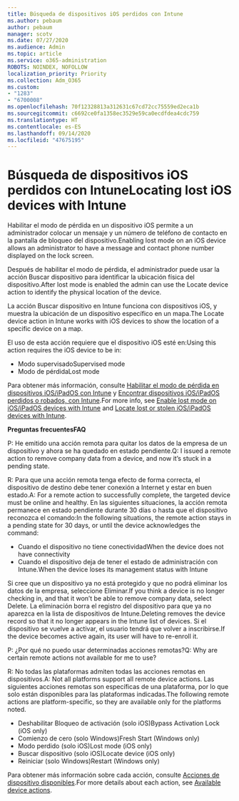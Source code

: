 ```yaml
---
title: Búsqueda de dispositivos iOS perdidos con Intune
ms.author: pebaum
author: pebaum
manager: scotv
ms.date: 07/27/2020
ms.audience: Admin
ms.topic: article
ms.service: o365-administration
ROBOTS: NOINDEX, NOFOLLOW
localization_priority: Priority
ms.collection: Adm_O365
ms.custom:
- "1283"
- "6700008"
ms.openlocfilehash: 70f12328813a312631c67cd72cc75559ed2eca1b
ms.sourcegitcommit: c6692ce0fa1358ec3529e59ca0ecdfdea4cdc759
ms.translationtype: HT
ms.contentlocale: es-ES
ms.lasthandoff: 09/14/2020
ms.locfileid: "47675195"
---
```

# <a name="locating-lost-ios-devices-with-intune"></a><span data-ttu-id="72a37-102">Búsqueda de dispositivos iOS perdidos con Intune</span><span class="sxs-lookup"><span data-stu-id="72a37-102">Locating lost iOS devices with Intune</span></span>

<span data-ttu-id="72a37-103">Habilitar el modo de pérdida en un dispositivo iOS permite a un administrador colocar un mensaje y un número de teléfono de contacto en la pantalla de bloqueo del dispositivo.</span><span class="sxs-lookup"><span data-stu-id="72a37-103">Enabling lost mode on an iOS device allows an administrator to have a message and contact phone number displayed on the lock screen.</span></span>

<span data-ttu-id="72a37-104">Después de habilitar el modo de pérdida, el administrador puede usar la acción Buscar dispositivo para identificar la ubicación física del dispositivo.</span><span class="sxs-lookup"><span data-stu-id="72a37-104">After lost mode is enabled the admin can use the Locate device action to identify the physical location of the device.</span></span>

<span data-ttu-id="72a37-105">La acción Buscar dispositivo en Intune funciona con dispositivos iOS, y muestra la ubicación de un dispositivo específico en un mapa.</span><span class="sxs-lookup"><span data-stu-id="72a37-105">The Locate device action in Intune works with iOS devices to show the location of a specific device on a map.</span></span>

<span data-ttu-id="72a37-106">El uso de esta acción requiere que el dispositivo iOS esté en:</span><span class="sxs-lookup"><span data-stu-id="72a37-106">Using this action requires the iOS device to be in:</span></span>

- <span data-ttu-id="72a37-107">Modo supervisado</span><span class="sxs-lookup"><span data-stu-id="72a37-107">Supervised mode</span></span>
- <span data-ttu-id="72a37-108">Modo de pérdida</span><span class="sxs-lookup"><span data-stu-id="72a37-108">Lost mode</span></span>

<span data-ttu-id="72a37-109">Para obtener más información, consulte [Habilitar el modo de pérdida en dispositivos iOS/iPadOS con Intune](https://docs.microsoft.com/intune/device-lost-mode) y [Encontrar dispositivos iOS/iPadOS perdidos o robados, con Intune](https://docs.microsoft.com/intune/device-locate).</span><span class="sxs-lookup"><span data-stu-id="72a37-109">For more info, see [Enable lost mode on iOS/iPadOS devices with Intune](https://docs.microsoft.com/intune/device-lost-mode) and [Locate lost or stolen iOS/iPadOS devices with Intune](https://docs.microsoft.com/intune/device-locate).</span></span>

<span data-ttu-id="72a37-110">**Preguntas frecuentes**</span><span class="sxs-lookup"><span data-stu-id="72a37-110">**FAQ**</span></span>

<span data-ttu-id="72a37-111">P: He emitido una acción remota para quitar los datos de la empresa de un dispositivo y ahora se ha quedado en estado pendiente.</span><span class="sxs-lookup"><span data-stu-id="72a37-111">Q: I issued a remote action to remove company data from a device, and now it’s stuck in a pending state.</span></span>

<span data-ttu-id="72a37-112">R: Para que una acción remota tenga efecto de forma correcta, el dispositivo de destino debe tener conexión a Internet y estar en buen estado.</span><span class="sxs-lookup"><span data-stu-id="72a37-112">A: For a remote action to successfully complete, the targeted device must be online and healthy.</span></span> <span data-ttu-id="72a37-113">En las siguientes situaciones, la acción remota permanece en estado pendiente durante 30 días o hasta que el dispositivo reconozca el comando:</span><span class="sxs-lookup"><span data-stu-id="72a37-113">In the following situations, the remote action stays in a pending state for 30 days, or until the device acknowledges the command:</span></span>

- <span data-ttu-id="72a37-114">Cuando el dispositivo no tiene conectividad</span><span class="sxs-lookup"><span data-stu-id="72a37-114">When the device does not have connectivity</span></span>
- <span data-ttu-id="72a37-115">Cuando el dispositivo deja de tener el estado de administración con Intune.</span><span class="sxs-lookup"><span data-stu-id="72a37-115">When the device loses its management status with Intune</span></span>

<span data-ttu-id="72a37-116">Si cree que un dispositivo ya no está protegido y que no podrá eliminar los datos de la empresa, seleccione Eliminar.</span><span class="sxs-lookup"><span data-stu-id="72a37-116">If you think a device is no longer checking in, and that it won’t be able to remove company data, select Delete.</span></span> <span data-ttu-id="72a37-117">La eliminación borra el registro del dispositivo para que ya no aparezca en la lista de dispositivos de Intune.</span><span class="sxs-lookup"><span data-stu-id="72a37-117">Deleting removes the device record so that it no longer appears in the Intune list of devices.</span></span> <span data-ttu-id="72a37-118">Si el dispositivo se vuelve a activar, el usuario tendrá que volver a inscribirse.</span><span class="sxs-lookup"><span data-stu-id="72a37-118">If the device becomes active again, its user will have to re-enroll it.</span></span>

<span data-ttu-id="72a37-119">P: ¿Por qué no puedo usar determinadas acciones remotas?</span><span class="sxs-lookup"><span data-stu-id="72a37-119">Q: Why are certain remote actions not available for me to use?</span></span>

<span data-ttu-id="72a37-120">R: No todas las plataformas admiten todas las acciones remotas en dispositivos.</span><span class="sxs-lookup"><span data-stu-id="72a37-120">A: Not all platforms support all remote device actions.</span></span> <span data-ttu-id="72a37-121">Las siguientes acciones remotas son específicas de una plataforma, por lo que solo están disponibles para las plataformas indicadas.</span><span class="sxs-lookup"><span data-stu-id="72a37-121">The following remote actions are platform-specific, so they are available only for the platforms noted.</span></span>

- <span data-ttu-id="72a37-122">Deshabilitar Bloqueo de activación (solo iOS)</span><span class="sxs-lookup"><span data-stu-id="72a37-122">Bypass Activation Lock (iOS only)</span></span>
- <span data-ttu-id="72a37-123">Comienzo de cero (solo Windows)</span><span class="sxs-lookup"><span data-stu-id="72a37-123">Fresh Start (Windows only)</span></span>
- <span data-ttu-id="72a37-124">Modo perdido (solo iOS)</span><span class="sxs-lookup"><span data-stu-id="72a37-124">Lost mode (iOS only)</span></span>
- <span data-ttu-id="72a37-125">Buscar dispositivo (solo iOS)</span><span class="sxs-lookup"><span data-stu-id="72a37-125">Locate device (iOS only)</span></span>
- <span data-ttu-id="72a37-126">Reiniciar (solo Windows)</span><span class="sxs-lookup"><span data-stu-id="72a37-126">Restart (Windows only)</span></span>

<span data-ttu-id="72a37-127">Para obtener más información sobre cada acción, consulte [Acciones de dispositivo disponibles](https://docs.microsoft.com/intune/device-management#available-device-actions).</span><span class="sxs-lookup"><span data-stu-id="72a37-127">For more details about each action, see [Available device actions](https://docs.microsoft.com/intune/device-management#available-device-actions).</span></span>
